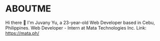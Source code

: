 # ABOUTME
Hi there 👋 I'm Juvany Yu, a 23-year-old Web Developer based in Cebu, Philippines. Web Developer - Intern at Mata Technologies Inc.
Link: https://mata.ph/
